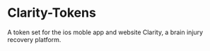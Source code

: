 # Clarity-Tokens
A token set for the ios moble app and website Clarity, a brain injury recovery platform. 
